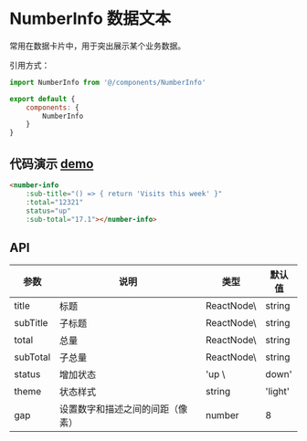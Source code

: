 # NumberInfo 数据文本

常用在数据卡片中，用于突出展示某个业务数据。

引用方式：

```javascript
import NumberInfo from '@/components/NumberInfo'

export default {
    components: {
        NumberInfo
    }
}
```

## 代码演示  [demo](https://pro.loacg.com/test/home)

```html
<number-info
    :sub-title="() => { return 'Visits this week' }"
    :total="12321"
    status="up"
    :sub-total="17.1"></number-info>
```

## API

 参数       | 说明               | 类型         | 默认值     
----------|------------------|------------|---------
 title    | 标题               | ReactNode\ | string  | -
 subTitle | 子标题              | ReactNode\ | string  | -
 total    | 总量               | ReactNode\ | string  | -
 subTotal | 子总量              | ReactNode\ | string  | -
 status   | 增加状态             | 'up \      | down'   | -
 theme    | 状态样式             | string     | 'light' 
 gap      | 设置数字和描述之间的间距（像素） | number     | 8       
